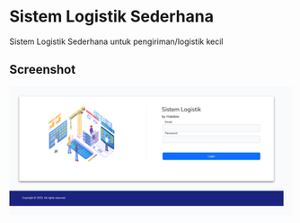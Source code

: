 # Sistem Logistik Sederhana
Sistem Logistik Sederhana untuk pengiriman/logistik kecil

## Screenshot
![alt tag](https://github.com/habibiealaydrus/sistemlogistik/blob/main/public/images/front%20login.png)
